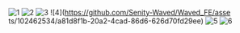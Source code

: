 ![1](https://github.com/Senity-Waved/Waved_FE/assets/102462534/1729f44d-8b01-4eb4-a1e3-adfe6992e724)
![2](https://github.com/Senity-Waved/Waved_FE/assets/102462534/809fb206-53a2-4c30-b425-e7fcf51c560f)
![3](https://github.com/Senity-Waved/Waved_FE/assets/102462534/93108a7b-b3b3-4fcb-9108-60284320e960)
![4](https://github.com/Senity-Waved/Waved_FE/asse
ts/102462534/a81d8f1b-20a2-4cad-86d6-626d70fd29ee)
![5](https://github.com/Senity-Waved/Waved_FE/assets/102462534/f9280527-1c9c-46b1-81f2-03da552109e5)
![6](https://github.com/Senity-Waved/Waved_FE/assets/102462534/cfc03168-312d-48b0-be92-9c2edc50aad4)
